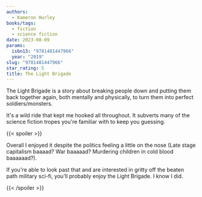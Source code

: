 ```yaml
---
authors:
  - Kameron Hurley
books/tags:
  - fiction
  - science fiction
date: 2023-08-09
params:
  isbn13: "9781481447966"
  year: "2019"
slug: "9781481447966"
star_rating: 5
title: The Light Brigade
---
```


The Light Brigade is a story about breaking people down and putting them back together again, both mentally and physically, to turn them into perfect soldiers/monsters.

It's a wild ride that kept me hooked all throughout. It subverts many of the science fiction tropes you're familiar with to keep you guessing.

<!--more-->

{{< spoiler >}}

Overall I enjoyed it despite the politics feeling a little on the nose (Late stage capitalism baaaad? War baaaaad? Murdering children in cold blood baaaaaad?).

If you're able to look past that and are interested in gritty off the beaten path military sci-fi, you'll probably enjoy the Light Brigade. I know I did.

{{< /spoiler >}}
